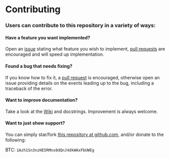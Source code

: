 # Contributing

### Users can contribute to this repository in a variety of ways:

#### Have a feature you want implemented?

  Open an [issue](https://github.com/brianmcmichael/poloniex_api/issues) stating what feature you wish to implement, [pull requests](https://github.com/brianmcmichael/poloniex_api/pulls) are encouraged and will speed up implementation.   

#### Found a bug that needs fixing?

  If you know how to fix it, a [pull request](https://github.com/brianmcmichael/poloniex_api/pulls) is encouraged, otherwise open an issue providing details on the events leading up to the bug, including a traceback of the error.  

#### Want to improve documentation?

  Take a look at the [Wiki](https://github.com/brianmcmichael/poloniex_api/wiki) and docstrings. Improvement is always welcome.

#### Want to just show support?

  You can simply star/fork [this repository at github.com](https://github.com/brianmcmichael/poloniex_api), and/or donate to the following:

  BTC: `1Azh1Sn3nzHE5RMnx8dQnJ4dkWAxFbUWEg`

